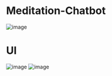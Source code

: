# Meditation-Chatbot
![image](https://github.com/user-attachments/assets/c552d68b-0408-4b10-af4e-4fb331cbeffb)
# UI
![image](https://github.com/user-attachments/assets/2ff76466-636d-458e-ac6b-f7c651c325cb)
![image](https://github.com/user-attachments/assets/a0cc7195-0e02-4984-992a-d8a9eb7caedc)
